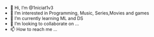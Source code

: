 - 👋 Hi, I’m @1niciat1v3
- 👀 I’m interested in Programming, Music, Series,Movies and games
- 🌱 I’m currently learning ML and DS
- 💞️ I’m looking to collaborate on ...
- 📫 How to reach me ...

<!---
1niciat1v3/1niciat1v3 is a ✨ special ✨ repository because its `README.md` (this file) appears on your GitHub profile.
You can click the Preview link to take a look at your changes.
--->
